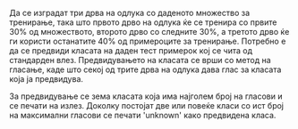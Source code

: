 Да се изградат три дрва на одлука со даденото множество за тренирање, така што првото дрво на одлука ќе се тренира со првите 30% од множеството, второто дрво со следните 30%, а третото дрво ќе ги користи останатите 40% од примероците за тренирање. Потребно е да се предвиди класата на даден тест примерок кој се чита од стандарден влез. Предвидувањето на класата се врши со метод на гласање, каде што секој од трите дрва на одлука дава глас за класата која ја предвидува.

За предвидување се зема класата која има најголем број на гласови и се печати на излез. Доколку постојат две или повеќе класи со ист број на максимални гласови се печати 'unknown' како предвидена класа.